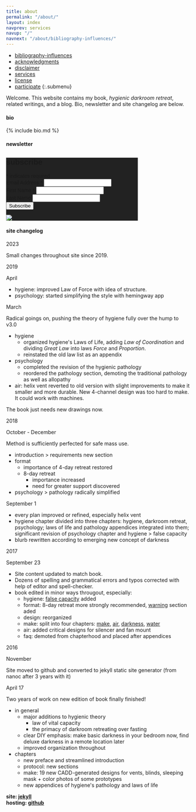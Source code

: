 ```yaml
---
title: about
permalink: "/about/"
layout: index
navprev: services
navup: "/"
navnext: "/about/bibliography-influences/"
---
```


- [bibliography-influences](./bibliography-influences/)
- [acknowledgments](./acknowledgments/)
- [disclaimer](./disclaimer/)
- [services](./services/)
- [license](./license/)
- [participate](./participate)
{:.submenu}

Welcome. This website contains my book, <em>hygienic darkroom retreat</em>, related writings, and a blog. Bio, newsletter and site changelog are below.

#### bio

{% include bio.md %}

#### newsletter

<!-- Begin Mailchimp Signup Form -->
<link href="//cdn-images.mailchimp.com/embedcode/classic-071822.css" rel="stylesheet" type="text/css">
<style type="text/css">
	#mc_embed_signup{background:#222; clear:left; font:14px Helvetica,Arial,sans-serif;  width:360px;}
	/* Add your own Mailchimp form style overrides in your site stylesheet or in this style block.
	   We recommend moving this block and the preceding CSS link to the HEAD of your HTML file. */
</style>
<div id="mc_embed_signup">
    <form action="https://darkroomretreat.us7.list-manage.com/subscribe/post?u=d6d59515adc7449be31fb5e5a&amp;id=7c408bdfaa&amp;f_id=009dd0e4f0" method="post" id="mc-embedded-subscribe-form" name="mc-embedded-subscribe-form" class="validate" target="_blank" novalidate>
        <div id="mc_embed_signup_scroll">
        <h2>subscribe</h2>
        <div class="indicates-required"><span class="asterisk">*</span> indicates required</div>
<div class="mc-field-group">
	<label for="mce-EMAIL">Email Address  <span class="asterisk">*</span>
</label>
	<input type="email" value="" name="EMAIL" class="required email" id="mce-EMAIL" required>
</div>
<div class="mc-field-group">
	<label for="mce-FNAME">First Name  <span class="asterisk">*</span>
</label>
	<input type="text" value="" name="FNAME" class="required" id="mce-FNAME" required>
</div>
<div class="mc-field-group">
	<label for="mce-LNAME">Last Name </label>
	<input type="text" value="" name="LNAME" class="" id="mce-LNAME">
</div>
<div hidden="true"><input type="hidden" name="tags" value="8166518"></div>
	<div id="mce-responses" class="clear foot">
		<div class="response" id="mce-error-response" style="display:none"></div>
		<div class="response" id="mce-success-response" style="display:none"></div>
	</div>    <!-- real people should not fill this in and expect good things - do not remove this or risk form bot signups-->
    <div style="position: absolute; left: -5000px;" aria-hidden="true"><input type="text" name="b_d6d59515adc7449be31fb5e5a_7c408bdfaa" tabindex="-1" value=""></div>
        <div class="optionalParent">
            <div class="clear foot">
                <input type="submit" value="Subscribe" name="subscribe" id="mc-embedded-subscribe" class="button">
                <p class="brandingLogo"><a href="http://eepurl.com/ihVLjH" title="Mailchimp - email marketing made easy and fun"><img style=" padding:0" src="https://eep.io/mc-cdn-images/template_images/branding_logo_text_light_dtp.svg"></a></p>
            </div>
        </div>
    </div>
</form>
</div>
<script type='text/javascript' src='//s3.amazonaws.com/downloads.mailchimp.com/js/mc-validate.js'></script><script type='text/javascript'>(function($) {window.fnames = new Array(); window.ftypes = new Array();fnames[0]='EMAIL';ftypes[0]='email';fnames[1]='FNAME';ftypes[1]='text';fnames[2]='LNAME';ftypes[2]='text';}(jQuery));var $mcj = jQuery.noConflict(true);</script>
<!--End mc_embed_signup-->

#### site changelog

2023

Small changes throughout site since 2019.

2019

April

- hygiene: improved Law of Force with idea of structure.
- psychology: started simplifying the style with hemingway app

March

Radical goings on, pushing the theory of hygiene fully over the hump to v3.0

- hygiene
    - organized hygiene's Laws of Life, adding _Law of Coordination_ and dividing _Great Law_ into laws _Force_ and _Proportion_.
    - reinstated the old law list as an appendix
- psychology
    - completed the revision of the hygienic pathology
    - reordered the pathology section, demoting the traditional pathology as well as allopathy
- air: helix vent reverted to old version with slight improvements to make it smaller and more durable. New 4-channel design was too hard to make. It could work with machines.

The book just needs new drawings now.

2018

October - December

Method is sufficiently perfected for safe mass use.

- introduction > requirements new section
- format
    - importance of 4-day retreat restored
    - 8-day retreat
        - importance increased
        - need for greater support discovered
- psychology > pathology radically simplified

September 1

- every plan improved or refined, especially helix vent
- hygiene chapter divided into three chapters: hygiene, darkroom retreat,  psychology;  laws of life and pathology appendices integrated into them; significant revision of psychology chapter and hygiene > false capacity 
- blurb rewritten according to emerging new concept of darkness

2017

September 23

- Site content updated to match book. 
- Dozens of spelling and grammatical errors and typos corrected with help of editor and spell-checker.
- book edited in minor ways througout, especially:
    - hygiene: [false capacity](/hygiene#false-capacity) added
    - format: 8-day retreat more strongly recommended, [warning](/format#warning) section aded
    - design: reorganized
    - make: split into four chapters: [make](/make), [air](/air), [darkness](/darkness), [water](/water)
    - air: added critical designs for silencer and fan mount
    - faq: demoted from chapterhood and placed after appendices 
    
2016 

November

Site moved to github and converted to jekyll static site generator (from nanoc after 3 years with it)

April 17

Two years of work on new edition of book finally finished!

- in general
    - major additions to hygienic theory
        - law of vital capacity
        - the primacy of darkroom retreating over fasting
    - clear DIY emphasis: make basic darkness in your bedroom now, find deluxe darkness in a remote location later
    - improved organization throughout
- chapters
    - new preface and streamlined introduction
    - protocol: new sections
    - make: 19 new CADD-generated designs for vents, blinds, sleeping mask + color photos of some prototypes
    - new appendices of hygiene's pathology and laws of life

**site: [jekyll](https://jekyllrb.com)  
hosting: [github](https://github.com)**

<!--
- [bibliography-influences](./bibliography-influences)
- [acknowledgments](./acknowledgments)
- [license](./license)
- [disclaimer](./disclaimer)
- [services](./services)
{:.submenu}

&nbsp;
-->

